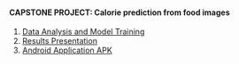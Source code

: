#### CAPSTONE PROJECT: Calorie prediction from food images
1. [Data Analysis and Model Training](https://github.com/adv100500/Calorie_AI/blob/7f14999de1a4178f6e5b0902ec04ee373e5da3b3/CAPTSTONE_EPFL_FULL.ipynb)
2. [Results Presentation](https://github.com/adv100500/Calorie_AI/blob/7f14999de1a4178f6e5b0902ec04ee373e5da3b3/Presentation.pptx)
3. [Android Application APK](https://drive.google.com/file/d/170_sOFG1kISz2EWSmi7CLKYVLUlap4oN/view)
